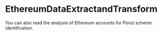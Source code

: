 # EthereumDataExtractandTransform
You can also read the analysis of Ethereum accounts for Ponzi scheme identification.
